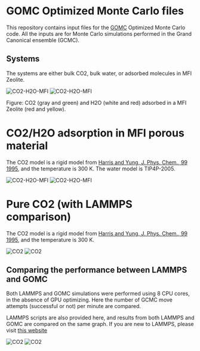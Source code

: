 # GOMC Optimized Monte Carlo files

This repository contains input files for the [GOMC](https://github.com/GOMC-WSU)
Optimized Monte Carlo code. All the inputs are for Monte Carlo simulations performed
in the Grand Canonical ensemble (GCMC).

## Systems

The systems are either bulk CO2, bulk water, or adsorbed molecules in MFI Zeolite.

![CO2-H2O-MFI](micro-pores/CO2-H2O-MFI/vmd/system.png#gh-light-mode-only)
![CO2-H2O-MFI](micro-pores/CO2-H2O-MFI/vmd/system-dm.png#gh-dark-mode-only)

Figure: CO2 (gray and green) and H2O (white and red) adsorbed in a MFI Zeolite (red and yellow).

# CO2/H2O adsorption in MFI porous material

The CO2 model is a rigid model from
[Harris and Yung, J. Phys. Chem., 99 1995](https://pubs.acs.org/doi/10.1021/j100031a034),
and the temperature is 300 K. The water model is TIP4P-2005.

![CO2-H2O-MFI](micro-pores/CO2-H2O-MFI/CO2-H2O.png#gh-light-mode-only)
![CO2-H2O-MFI](micro-pores/CO2-H2O-MFI/CO2-H2O-dm.png#gh-dark-mode-only)

# Pure CO2 (with LAMMPS comparison)

The CO2 model is a rigid model from
[Harris and Yung, J. Phys. Chem., 99 1995](https://pubs.acs.org/doi/10.1021/j100031a034),
and the temperature is 300 K.

![CO2](bulk-phases/CO2/CO2.png#gh-light-mode-only)
![CO2](bulk-phases/CO2/CO2-dm.png#gh-dark-mode-only)

## Comparing the performance between LAMMPS and GOMC

Both LAMMPS and GOMC simulations were performed using 8 CPU cores,
in the absence of GPU optimizing. Here the number of GCMC move attempts
(successful or not) per minute are compared.

LAMMPS scripts are also provided here, and results from both LAMMPS
and GOMC are compared on the same graph. If you are new to LAMMPS, please
visit [this website](lammpstutorials.github.io)

![CO2](bulk-phases/CO2/CO2-performance.png#gh-light-mode-only)
![CO2](bulk-phases/CO2/CO2-performance-dm.png#gh-dark-mode-only)

